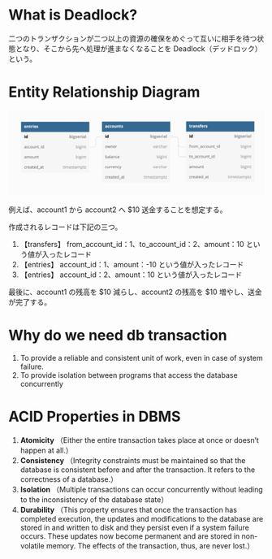 # What is Deadlock?

二つのトランザクションが二つ以上の資源の確保をめぐって互いに相手を待つ状態となり、そこから先へ処理が進まなくなることを Deadlock（デッドロック）という。

# Entity Relationship Diagram

![EntityRelationshipDiagram](images/dbdiagram.jpg "EntityRelationshipDiagram")

例えば、account1 から account2 へ $10 送金することを想定する。

作成されるレコードは下記の三つ。

1. 【transfers】
   from_account_id：1、to_account_id：2、amount：10 という値が入ったレコード
2. 【entries】
   account_id：1、amount：-10 という値が入ったレコード
3. 【entries】
   account_id：2、amount：10 という値が入ったレコード

最後に、account1 の残高を $10 減らし、account2 の残高を $10 増やし、送金が完了する。

# Why do we need db transaction

1. To provide a reliable and consistent unit of work, even in case of system failure.
2. To provide isolation between programs that access the database concurrently

# ACID Properties in DBMS

1. **Atomicity**
   （Either the entire transaction takes place at once or doesn’t happen at all.）
2. **Consistency**
   （Integrity constraints must be maintained so that the database is consistent before and after the transaction. It refers to the correctness of a database.）
3. **Isolation**
   （Multiple transactions can occur concurrently without leading to the inconsistency of the database state）
4. **Durability**
   （This property ensures that once the transaction has completed execution, the updates and modifications to the database are stored in and written to disk and they persist even if a system failure occurs. These updates now become permanent and are stored in non-volatile memory. The effects of the transaction, thus, are never lost.）
